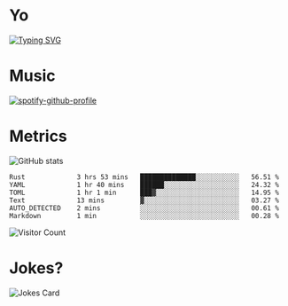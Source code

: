 # Yo

[![Typing SVG](https://readme-typing-svg.herokuapp.com?center=true&lines=Hel++l+o+wo+o+++r+l+++++++++d;Rust;Substrate;Dust;Guts)](https://git.io/typing-svg)

# Music

[![spotify-github-profile](https://spotify-github-profile.vercel.app/api/view?uid=na5blcw6x0jzl3k1m6uxyyk3y&cover_image=true&theme=default&bar_color=276524&bar_color_cover=true)](https://github.com/kittinan/spotify-github-profile)

# Metrics

![GitHub stats](https://github-readme-stats.vercel.app/api?username=AwesomeIbex&count_private=true&show_icons=true&theme=cobalt)

<!--START_SECTION:waka-->

```text
Rust             3 hrs 53 mins   ██████████████░░░░░░░░░░░   56.51 %
YAML             1 hr 40 mins    ██████░░░░░░░░░░░░░░░░░░░   24.32 %
TOML             1 hr 1 min      ███▓░░░░░░░░░░░░░░░░░░░░░   14.95 %
Text             13 mins         ▓░░░░░░░░░░░░░░░░░░░░░░░░   03.27 %
AUTO_DETECTED    2 mins          ░░░░░░░░░░░░░░░░░░░░░░░░░   00.61 %
Markdown         1 min           ░░░░░░░░░░░░░░░░░░░░░░░░░   00.28 %
```

<!--END_SECTION:waka-->

![Visitor Count](https://profile-counter.glitch.me/AwesomeIbex/count.svg)

# Jokes?

![Jokes Card](https://readme-jokes.vercel.app/api)

